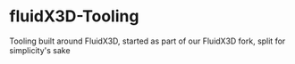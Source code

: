 # fluidX3D-Tooling
Tooling built around FluidX3D, started as part of our FluidX3D fork, split for simplicity's sake
